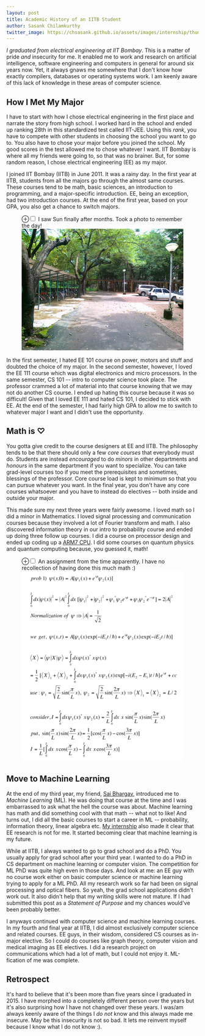 ```yaml
---
layout: post
title: Academic History of an IITB Student
author: Sasank Chilamkurthy
twitter_image: https://chsasank.github.io/assets/images/internship/thumbnail.png
---
```


*I graduated from electrical engineering at IIT Bombay*. This is a matter of pride *and* insecurity for me. It enabled me to work and research on artificial intelligence, software engineering and computers in general for around six years now. Yet, it always gnaws me somewhere that I don't know how exactly compilers, databases or operating systems work. I am keenly aware of this lack of knowledge in these areas of computer science. 

## How I Met My Major

I have to start with how I chose electrical engineering in the first place and narrate the story from high school. I worked hard in the school and ended up ranking 28th in this standardized test called IIT-JEE. Using this *rank*, you have to compete with other students in choosing the school you want to go to. You also have to chose your major before you joined the school. My good scores in the test allowed me to chose whatever I want. IIT Bombay is where all my friends were going to, so that was no brainer. But, for some random reason, I chose electrical engineering (EE) as my major. 


I joined IIT Bombay (IITB) in June 2011. It was a rainy day. In the first year at IITB, students from all the majors go through the almost same courses. These courses tend to be math, basic sciences, an introduction to programming, and a major-specific introduction. EE, being an exception, had two introduction courses. At the end of the first year, based on your GPA, you also get a chance to switch majors. 

<figure>
<label for="mn-fig-0" class="margin-toggle">⊕</label><input type="checkbox" id="mn-fig-0" class="margin-toggle">
<span class="marginnote">I saw Sun finally after months. Took a photo to remember the day!</span>
<img src="/assets/images/random/iitb_initial_days.jpg" alt="No rain after a lot of days">
</figure>

In the first semester, I hated  EE 101 course on power, motors and stuff and doubted the choice of my major. In the second semester, however, I loved the EE 111 course which was digital electronics and micro processors. In the same semester, CS 101 -- intro to computer science took place. The professor crammed a lot of material into that course knowing that we may not do another CS course. I ended up hating this course because it was so difficult! Given that I loved EE 111 and hated CS 101, I decided to stick with EE. At the end of the semester, I had fairly high GPA to allow me to switch to whatever major I want and I didn't use the opportunity.

## Math is ♡

You gotta give credit to the course designers at EE and IITB. The philosophy tends to be that there should only a few *core courses* that everybody must do. Students are instead *encouraged* to do *minors* in other departments and *honours* in the same department if you want to specialize. You can take grad-level courses too if you meet the prerequisites and sometimes, blessings of the professor. Core course load is kept to minimum so that you can pursue whatever you want. In the final year, you don't have any core courses whatsoever and you have to instead do electives -- both inside and outside your major. 

This made sure my next three years were fairly awesome. I loved math so I did a minor in Mathematics. I loved signal processing and communication courses because they involved a lot of Fourier transform and math. I also discovered information theory in our intro to probability course and ended up doing three follow up courses. I did a course on processor design and ended up coding up a [ARM7 CPU](https://github.com/chsasank/ARM7/). I did some courses on quantum physics and quantum computing because, you guessed it, math! 

<figure>
<label for="mn-fig-1" class="margin-toggle">⊕</label><input type="checkbox" id="mn-fig-1" class="margin-toggle">
<span class="marginnote">An assignment from the time apparently. I have no recollection of having done this much math :)</span>
<img src="assets/images/my_notes.png">
</figure>

## Move to Machine Learning

At the end of my third year, my friend, [Sai Bhargav](https://www.linkedin.com/in/sai-bhargav-yalamanchi/), introduced me to *Machine Learning* (ML). He was doing that course at the time and I was embarrassed to ask what the hell the course was about. Machine learning has math and did something cool with that math -- what not to like! And turns out, I did all the basic courses to start a career in ML -- probability, information theory, linear algebra etc. [My internship](https://chsasank.github.io/an-ode-to-my-internship-quebec.html) also made it clear that EE research is not for me. It started becoming clear that machine learning is my future.

While at IITB, I always wanted to go to grad school and do a PhD. You usually apply for grad school after your third year. I wanted to do a PhD in CS department on machine learning or computer vision. The competition for ML PhD was quite high even in those days. And look at me: an EE guy with no course work either on basic computer science or machine learning trying to apply for a ML PhD. All my research work so far had been on signal processing and optical fibers. So yeah, the grad school applications didn't work out. It also didn't help that my writing skills were not mature. If I had submitted this post as a *Statement of Purpose* and my chances would've been probably better.

I anyways continued with computer science and machine learning courses. In my fourth and final year at IITB, I did almost exclusively computer science and related courses. EE guys, in their wisdom, considered CS courses as in-major elective. So I could do courses like graph theory, computer vision and medical imaging as EE electives. I did a research project on communications which had a lot of math, but I could not enjoy it. ML-fication of me was complete. 

## Retrospect

It's hard to believe that it's been more than five years since I graduated in 2015. I have morphed into a completely different person over the years but it's also surprising how I have not changed over these years. I was/am always keenly aware of the things I *do not* know and this always made me insecure. May be this insecurity is not so bad. It lets me reinvent myself because I know what I do not know :).
